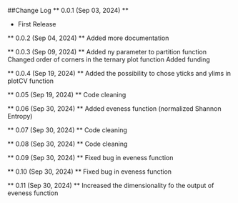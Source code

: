 ##Change Log
** 0.0.1 (Sep 03, 2024) **
- First Release

** 0.0.2 (Sep 04, 2024) **
Added more documentation

** 0.0.3 (Sep 09, 2024) **
Added ny parameter to partition function
Changed order of corners in the ternary plot function
Added funding

** 0.0.4 (Sep 19, 2024) **
Added the possibility to chose yticks and ylims in plotCV function

** 0.05 (Sep 19, 2024) **
Code cleaning

** 0.06 (Sep 30, 2024) **
Added eveness function (normalized Shannon Entropy)

** 0.07 (Sep 30, 2024) **
Code cleaning

** 0.08 (Sep 30, 2024) **
Code cleaning

** 0.09 (Sep 30, 2024) **
Fixed bug in eveness function

** 0.10 (Sep 30, 2024) **
Fixed bug in eveness function

** 0.11 (Sep 30, 2024) **
Increased the dimensionality fo the output of eveness function
